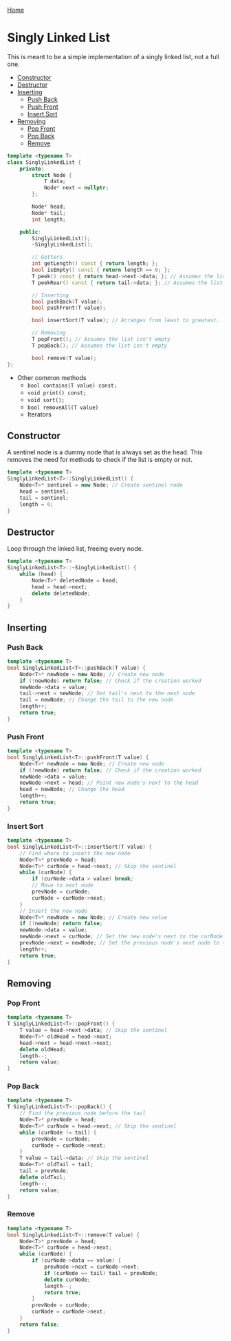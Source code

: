 [Home](../README.md)

# Singly Linked List
This is meant to be a simple implementation of a singly linked list, not a full one.

<!-- TOC -->

- [Constructor](#constructor)
- [Destructor](#destructor)
- [Inserting](#inserting)
	- [Push Back](#push-back)
	- [Push Front](#push-front)
	- [Insert Sort](#insert-sort)
- [Removing](#removing)
	- [Pop Front](#pop-front)
	- [Pop Back](#pop-back)
	- [Remove](#remove)

<!-- /TOC -->

```C++
template <typename T>
class SinglyLinkedList {
	private:
		struct Node {
			T data;
			Node* next = nullptr;
		};

		Node* head;
		Node* tail;
		int length;

	public:
		SinglyLinkedList();
		~SinglyLinkedList();

		// Getters
		int getLength() const { return length; };
		bool isEmpty() const { return length == 0; };
		T peek() const { return head->next->data; }; // Assumes the list isn't empty
		T peekRear() const { return tail->data; }; // Assumes the list isn't empty

		// Inserting
		bool pushBack(T value);
		bool pushFront(T value);

		bool insertSort(T value); // Arranges from least to greatest.

		// Removing
		T popFront(); // Assumes the list isn't empty
		T popBack(); // Assumes the list isn't empty

		bool remove(T value);
};
```

- Other common methods
	- `bool contains(T value) const;`
	- `void print() const;`
	- `void sort();`
	- `bool removeAll(T value)`
	- Iterators

## Constructor
A sentinel node is a dummy node that is always set as the head. This removes the need for methods to check if the list is empty or not.

```C++
template <typename T>
SinglyLinkedList<T>::SinglyLinkedList() {
	Node<T>* sentinel = new Node; // Create sentinel node
	head = sentinel;
	tail = sentinel;
	length = 0;
}
```

## Destructor
Loop through the linked list, freeing every node.

```C++
template <typename T>
SinglyLinkedList<T>::~SinglyLinkedList() {
	while (head) {
		Node<T>* deletedNode = head;
		head = head->next;
		delete deletedNode;
	}
}
```

## Inserting

### Push Back

```C++
template <typename T>
bool SinglyLinkedList<T>::pushBack(T value) {
	Node<T>* newNode = new Node; // Create new node
	if (!newNode) return false; // Check if the creation worked
	newNode->data = value;
	tail->next = newNode; // Set tail's next to the next node
	tail = newNode; // Change the tail to the new node
	length++;
	return true;
}
```

### Push Front

```C++
template <typename T>
bool SinglyLinkedList<T>::pushFront(T value) {
	Node<T>* newNode = new Node; // Create new node
	if (!newNode) return false; // Check if the creation worked
	newNode->data = value;
	newNode->next = head; // Point new node's next to the head
	head = newNode; // Change the head
	length++;
	return true;
}
```

### Insert Sort

```C++
template <typename T>
bool SinglyLinkedList<T>::insertSort(T value) {
	// Find where to insert the new node
	Node<T>* prevNode = head;
	Node<T>* curNode = head->next; // Skip the sentinel
	while (curNode) {
		if (curNode->data > value) break;
		// Move to next node
		prevNode = curNode;
		curNode = curNode->next;
	}
	// Insert the new node
	Node<T>* newNode = new Node; // Create new value
	if (!newNode) return false;
	newNode->data = value;
	newNode->next = curNode; // Set the new node's next to the curNode
	prevNode->next = newNode; // Set the previous node's next node to the new node
	length++;
	return true;
}
```

## Removing

### Pop Front

```C++
template <typename T>
T SinglyLinkedList<T>::popFront() {
	T value = head->next->data; // Skip the sentinel
	Node<T>* oldHead = head->next;
	head->next = head->next->next;
	delete oldHead;
	length--;
	return value;
}
```

### Pop Back

```C++
template <typename T>
T SinglyLinkedList<T>::popBack() {
	// Find the previous node before the tail
	Node<T>* prevNode = head;
	Node<T>* curNode = head->next; // Skip the sentinel
	while (curNode != tail) {
		prevNode = curNode;
		curNode = curNode->next;
	}
	T value = tail->data; // Skip the sentinel
	Node<T>* oldTail = tail;
	tail = prevNode;
	delete oldTail;
	length--;
	return value;
}
```

### Remove

```C++
template <typename T>
bool SinglyLinkedList<T>::remove(T value) {
	Node<T>* prevNode = head;
	Node<T>* curNode = head->next;
	while (curNode) {
		if (curNode->data == value) {
			prevNode->next = curNode->next;
			if (curNode == tail) tail = prevNode;
			delete curNode;
			length--;
			return true;
		}
		prevNode = curNode;
		curNode = curNode->next;
	}
	return false;
}
```